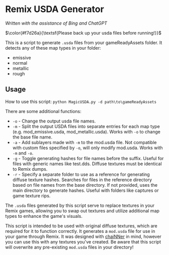 # Remix USDA Generator
*Written with the assistance of Bing and ChatGPT*

$\color{#f7d26a}{\textsf{Please back up your usda files before running!}}$

This is a script to generate `.usda` files from your gameReadyAssets folder. It detects any of these map types in your folder:
- emissive
- normal
- metallic
- rough

## Usage
How to use this script:
`python MagicUSDA.py -d path\to\gameReadyAssets`

There are some additional functions:

* `-o` - Change the output usda file names.
* `-m` - Split the output USDA files into separate entries for each map type (e.g. mod_emissive.usda, mod_metallic.usda). Works with `-o` to change the base file name.
* `-a` - Add sublayers made with `-m` to the mod.usda file. Not compatible with custom files specified by `-o`, will only modify mod.usda. Works with `-m` and `-o`.
* `-g` - Toggle generating hashes for file names before the suffix. Useful for files with generic names like test.dds. Diffuse textures must be identical to Remix dumps.
* `-r` - Specify a separate folder to use as a reference for generating diffuse texture hashes. Searches for files in the reference directory based on file names from the base directory. If not provided, uses the main directory to generate hashes. Useful with folders like captures or game texture rips.

The `.usda` files generated by this script serve to replace textures in your Remix games, allowing you to swap out textures and utilize additional map types to enhance the game's visuals.

This script is intended to be used with original diffuse textures, which are required for it to function correctly. It generates a `mod.usda` file for use in your game through Remix. It was designed with [chaiNNer](https://chainner.app/) in mind, however you can use this with any textures you've created. Be aware that this script will overwrite any pre-existing `mod.usda` files in your directory!

